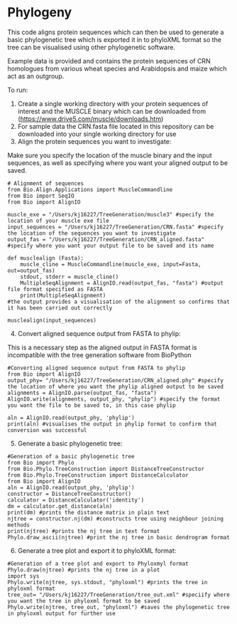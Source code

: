 # Phylogeny
This code aligns protein sequences which can then be used to generate a basic phylogenetic tree which is exported it in to phyloXML format so the tree can be visualised using other phylogenetic software. 

Example data is provided and contains the protein sequences of CRN homologues from various wheat species and Arabidopsis and maize which act as an outgroup. 

To run:
1. Create a single working directory with your protein sequences of interest and the MUSCLE binary which can be downloaded from (https://www.drive5.com/muscle/downloads.htm)
2. For sample data the CRN.fasta file located in this repository can be downloaded into your single working directory for use
3. Align the protein sequences you want to investigate:

Make sure you specify the location of the muscle binary and the input sequences, as well as specifying where you want your aligned output to be saved. 
```
# Alignment of sequences
from Bio.Align.Applications import MuscleCommandline
from Bio import SeqIO
from Bio import AlignIO

muscle_exe = "/Users/kj16227/TreeGeneration/muscle3" #specify the location of your muscle exe file
input_sequences = "/Users/kj16227/TreeGeneration/CRN.fasta" #specify the location of the sequences you want to investigate
output_fas = "/Users/kj16227/TreeGeneration/CRN_aligned.fasta" #specify where you want your output file to be saved and its name

def musclealign (Fasta): 
    muscle_cline = MuscleCommandline(muscle_exe, input=Fasta, out=output_fas)
    stdout, stderr = muscle_cline()
    MultipleSeqAlignment = AlignIO.read(output_fas, "fasta") #output file format specified as FASTA
    print(MultipleSeqAlignment) 
#the output provides a visualisation of the alignment so confirms that it has been carried out correctly

musclealign(input_sequences)
``` 
4. Convert aligned sequence output from FASTA to phylip:

This is a necessary step as the aligned output in FASTA format is incompatible with the tree generation software from BioPython
```
#Converting aligned sequence output from FASTA to phylip
from Bio import AlignIO
output_phy= "/Users/kj16227/TreeGeneration/CRN_aligned.phy" #specify the location of where you want the phylip aligned output to be saved
alignments = AlignIO.parse(output_fas, "fasta")
AlignIO.write(alignments, output_phy, "phylip") #specify the format you want the file to be saved to, in this case phylip

aln = AlignIO.read(output_phy, 'phylip')
print(aln) #visualises the output in phylip format to confirm that conversion was successful
```
5. Generate a basic phylogenetic tree:
```
#Generation of a basic phylogenetic tree
from Bio import Phylo
from Bio.Phylo.TreeConstruction import DistanceTreeConstructor
from Bio.Phylo.TreeConstruction import DistanceCalculator
from Bio import AlignIO
aln = AlignIO.read(output_phy, 'phylip')
constructor = DistanceTreeConstructor()
calculator = DistanceCalculator('identity')
dm = calculator.get_distance(aln)
print(dm) #prints the distance matrix in plain text
njtree = constructor.nj(dm) #constructs tree using neighbour joining methods
print(njtree) #prints the nj tree in text format
Phylo.draw_ascii(njtree) #print the nj tree in basic dendrogram format
```
6. Generate a tree plot and export it to phyloXML format:
```
#Generation of a tree plot and export to Phyloxmyl format
Phylo.draw(njtree) #prints the nj tree in a plot
import sys
Phylo.write(njtree, sys.stdout, "phyloxml") #prints the tree in phyloxml format
tree_out= "/Users/kj16227/TreeGeneration/tree_out.xml" #speciify where you want the tree in phyloxml format to be saved
Phylo.write(njtree, tree_out, "phyloxml") #saves the phylogenetic tree in phyloxml output for further use
```
